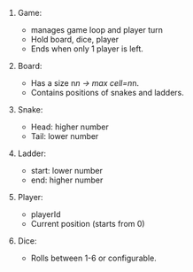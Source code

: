 1. Game:
     - manages game loop and player turn
     - Hold board, dice, player
     - Ends when only 1 player is left.

2. Board:
     - Has a size n*n -> max cell=n*n.
     - Contains positions of snakes and ladders.

3. Snake:
     - Head: higher number
     - Tail: lower number

4. Ladder:
    - start: lower number
    - end: higher number

5. Player:
   - playerId
   - Current position (starts from 0)

6. Dice:
   - Rolls between 1-6 or configurable.
    
